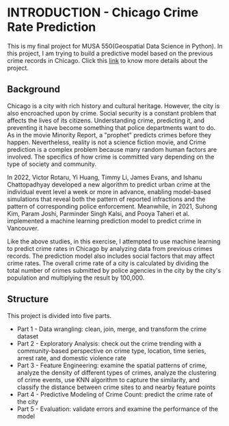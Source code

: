 # INTRODUCTION - Chicago Crime Rate Prediction

This is my final project for MUSA 550(Geospatial Data Science in Python). In this project, I am trying to build a predictive model based on the previous crime records in Chicago. Click this [link](https://shevilovia.github.io/Crime-Prediction-In-Chicago/) to know more details about the project.

## Background
Chicago is a city with rich history and cultural heritage. However, the city is also encroached upon by crime. Social security is a constant problem that affects the lives of its citizens. Understanding crime, predicting it, and preventing it have become something that police departments want to do. As in the movie Minority Report, a "prophet" predicts crimes before they happen. Nevertheless, reality is not a science fiction movie, and Crime prediction is a complex problem because many random human factors are involved. The specifics of how crime is committed vary depending on the type of society and community.

In 2022, Victor Rotaru, Yi Huang, Timmy Li, James Evans, and Ishanu Chattopadhyay developed a new algorithm to predict urban crime at the individual event level a week or more in advance, enabling model-based simulations that reveal both the pattern of reported infractions and the pattern of corresponding police enforcement. Meanwhile, in 2021, Suhong Kim, Param Joshi, Parminder Singh Kalsi, and Pooya Taheri et al. implemented a machine learning prediction model to predict crime in Vancouver.

Like the above studies, in this exercise, I attempted to use machine learning to predict crime rates in Chicago by analyzing data from previous crimes records. The prediction model also includes social factors that may affect crime rates. The overall crime rate of a city is calculated by dividing the total number of crimes submitted by police agencies in the city by the city's population and multiplying the result by 100,000.

## Structure
This project is divided into five parts.

- Part 1 - Data wrangling: clean, join, merge, and transform the crime dataset
- Part 2 - Exploratory Analysis: check out the crime trending with a community-based perspective on crime type, location, time series, arrest rate, and domestic violence rate
- Part 3 - Feature Engineering: examine the spatial patterns of crime, analyze the density of different types of crimes, analyze the clustering of crime events, use KNN algorithm to capture the similarity, and classify the distance between crime sites to and nearby feature points
- Part 4 - Predictive Modeling of Crime Count: predict the crime rate of the city 
- Part 5 - Evaluation: validate errors and examine the performance of the model


